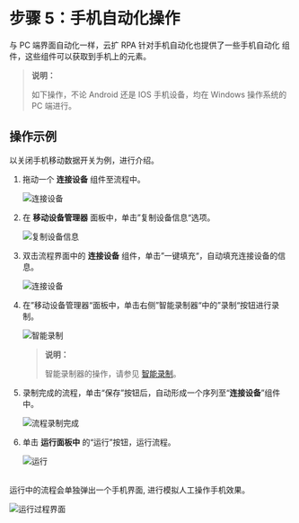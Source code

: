# 步骤 5：手机自动化操作

与 PC 端界面自动化一样，云扩 RPA 针对手机自动化也提供了一些手机自动化 组件，这些组件可以获取到手机上的元素。
> **说明：**
>
> 如下操作，不论 Android 还是 IOS 手机设备，均在 Windows 操作系统的 PC 端进行。

## 操作示例

以关闭手机移动数据开关为例，进行介绍。

1. 拖动一个 **连接设备** 组件至流程中。

    ![连接设备](https://docimages.blob.core.chinacloudapi.cn/images/Studio/connectdevices20201104.png)

2. 在 **移动设备管理器** 面板中，单击”复制设备信息“选项。

    ![复制设备信息](https://docimages.blob.core.chinacloudapi.cn/images/Studio/copydevices20201104.png)

3. 双击流程界面中的 **连接设备** 组件，单击”一键填充“，自动填充连接设备的信息。

    ![连接设备](https://docimages.blob.core.chinacloudapi.cn/images/Studio/connectdevicesfullin20201104.png)

4. 在”移动设备管理器“面板中，单击右侧”智能录制器“中的”录制“按钮进行录制。

    ![智能录制](https://docimages.blob.core.chinacloudapi.cn/images/Studio/recoder20201104.png)

    > **说明：**
    >
    > 智能录制器的操作，请参见 [智能录制](Studio/process/../../../Recording/Recording.md)。

5. 录制完成的流程，单击“保存”按钮后，自动形成一个序列至“**连接设备**”组件中。

    ![流程录制完成](https://docimages.blob.core.chinacloudapi.cn/images/Studio/flowdone20201104.png)

6. 单击 **运行面板中** 的“运行”按钮，运行流程。

    ![运行](https://docimages.blob.core.chinacloudapi.cn/images/Studio/run20201104.png)

 </br> 运行中的流程会单独弹出一个手机界面, 进行模拟人工操作手机效果。

![运行过程界面](https://docimages.blob.core.chinacloudapi.cn/images/Studio/runprocessUI20201104.png)
